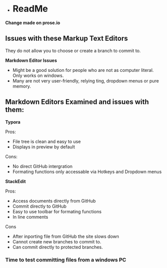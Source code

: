 - # ReadMe

**Change made on prose.io**

## Issues with these Markup Text Editors

They do not allow you to choose or create a branch to commit to.

**Markdown Editor Issues**

- Might be a good solution for people who are not as computer literal. Only works on windows.
- Many are not very user-friendly, relying ting, dropdown menus or pure memory.

## **Markdown Editors Examined and issues with them:**

**Typora**

Pros:

- File tree is clean and easy to use
- Displays in preview by default

Cons:

- No direct GitHub intergration
- Formating functions only accessable via Hotkeys and Dropdown menus

**StackEdit**

Pros:

- Access documents directly from GitHub
- Commit directly to GitHub
- Easy to use toolbar for formating functions
- In line comments

Cons

- After inporting file from GitHub the site slows down
- Cannot create new branches to commit to.
- Can commit directly to protected branches.

### Time to test committing files from a windows PC